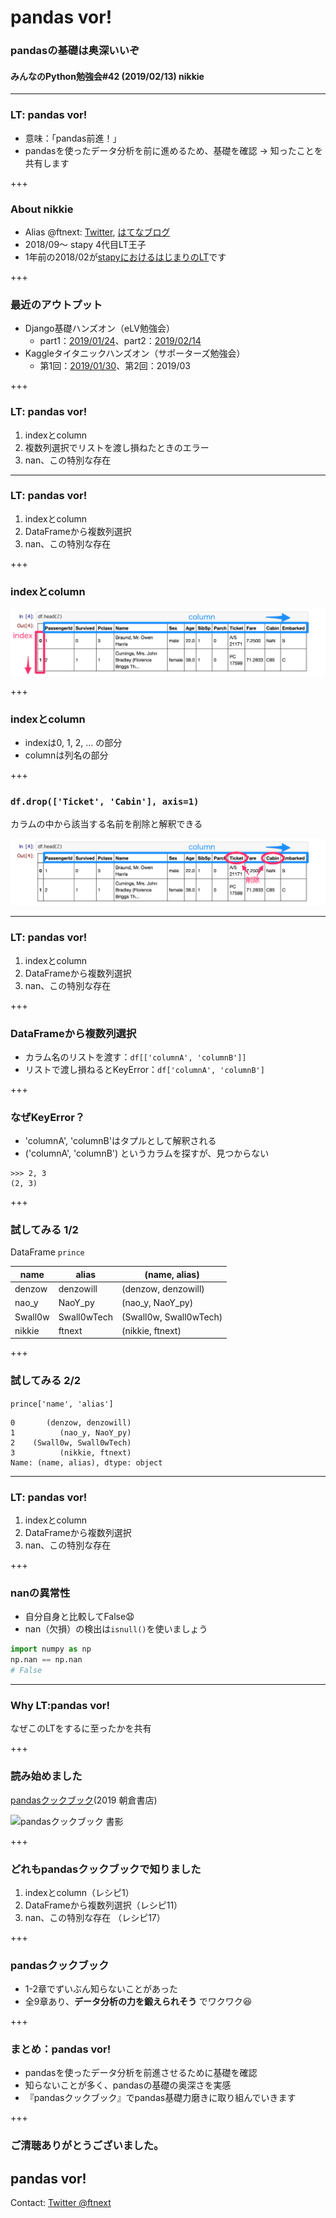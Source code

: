 # pandas vor!
### pandasの基礎は奥深いいぞ
#### みんなのPython勉強会#42 (2019/02/13) nikkie

---

### LT: pandas vor!

- 意味：「pandas前進！」
- pandasを使ったデータ分析を前に進めるため、基礎を確認 → 知ったことを共有します

+++

### About nikkie

- Alias @ftnext: [Twitter](https://twitter.com/ftnext), [はてなブログ](http://nikkie-ftnext.hatenablog.com/)
- 2018/09〜 stapy 4代目LT王子
- 1年前の2018/02が[stapyにおけるはじまりのLT](https://speakerdeck.com/ftnext/begin-pandas)です

+++

### 最近のアウトプット

- Django基礎ハンズオン（eLV勉強会）
  - part1：[2019/01/24](https://elv.connpass.com/event/114810/)、part2：[2019/02/14](https://elv.connpass.com/event/119181/)
- Kaggleタイタニックハンズオン（サポーターズ勉強会）
  - 第1回：[2019/01/30](https://supporterzcolab.com/event/677/)、第2回：2019/03

+++

### LT: pandas vor!

1. indexとcolumn
2. 複数列選択でリストを渡し損ねたときのエラー
3. nan、この特別な存在

---

### LT: pandas vor!

1. indexとcolumn
2. DataFrameから複数列選択
3. nan、この特別な存在

+++

### indexとcolumn

![indexとcolumnの例：タイタニックの乗客属性データ](stapy_Feb_pandas_basics/assets/df_index_and_column.png)

+++

### indexとcolumn

- indexは0, 1, 2, ... の部分
- columnは列名の部分

+++

### `df.drop(['Ticket', 'Cabin'], axis=1)`

カラムの中から該当する名前を削除と解釈できる

![カラムの中からTicketとCabinを削除](stapy_Feb_pandas_basics/assets/drop_specified_column.png)

---

### LT: pandas vor!

1. indexとcolumn
2. DataFrameから複数列選択
3. nan、この特別な存在

+++

### DataFrameから複数列選択

- カラム名のリストを渡す：`df[['columnA', 'columnB']]`
- リストで渡し損ねるとKeyError：`df['columnA', 'columnB']`

+++

### なぜKeyError？

- 'columnA', 'columnB'はタプルとして解釈される
- ('columnA', 'columnB') というカラムを探すが、見つからない

```console
>>> 2, 3
(2, 3)
```

+++

### 試してみる 1/2

DataFrame `prince`

name | alias | (name, alias)
----- | ----- | -----
denzow | denzowill | (denzow, denzowill)
nao_y | NaoY_py | (nao_y, NaoY_py)
Swall0w | Swall0wTech | (Swall0w, Swall0wTech)
nikkie | ftnext | (nikkie, ftnext)

+++

### 試してみる 2/2

`prince['name', 'alias']`

```
0       (denzow, denzowill)
1          (nao_y, NaoY_py)
2    (Swall0w, Swall0wTech)
3          (nikkie, ftnext)
Name: (name, alias), dtype: object
```

---

### LT: pandas vor!

1. indexとcolumn
2. DataFrameから複数列選択
3. nan、この特別な存在

+++

### nanの異常性

- 自分自身と比較してFalse😧
- nan（欠損）の検出は`isnull()`を使いましょう

```python
import numpy as np
np.nan == np.nan
# False
```

---

### Why LT:pandas vor!

なぜこのLTをするに至ったかを共有

+++

### 読み始めました

[pandasクックブック](http://www.asakura.co.jp/books/isbn/978-4-254-12242-8/)(2019 朝倉書店)

![pandasクックブック 書影](http://www.asakura.co.jp/goods_img/115751.jpg)

+++

### どれもpandasクックブックで知りました

1. indexとcolumn（レシピ1）
2. DataFrameから複数列選択（レシピ11）
3. nan、この特別な存在 （レシピ17）

+++

### pandasクックブック

- 1-2章でずいぶん知らないことがあった
- 全9章あり、**データ分析の力を鍛えられそう** でワクワク😆

+++

### まとめ：pandas vor!

- pandasを使ったデータ分析を前進させるために基礎を確認
- 知らないことが多く、pandasの基礎の奥深さを実感
- 『pandasクックブック』でpandas基礎力磨きに取り組んでいきます

+++

### ご清聴ありがとうございました。
## pandas vor!
Contact: [Twitter @ftnext](https://twitter.com/ftnext)

